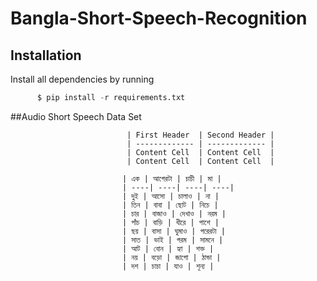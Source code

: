 # Bangla-Short-Speech-Recognition

## Installation
Install all dependencies by running
```python
      $ pip install -r requirements.txt
```

##Audio Short Speech Data Set

                              | First Header  | Second Header |
                              | ------------- | ------------- |
                              | Content Cell  | Content Cell  |
                              | Content Cell  | Content Cell  |

                             | এক |	আগেরটা | চাচী | মা |
                             | ----| ----| ----| ----|
                             | দুই | আসো | চালাও | না | 
                             | তিন | বাবা | ছোট | নিচে | 
                             | চার | বাজাও | দেখাও | নরম | 
                             | পাঁচ | বাড়ি | ধীরে | পাশে | 
                             | ছয় | বাসা | ঘুমাও | পরেরটা | 
                             | সাত | ভাই | গরম | সামনে | 
                             | আট | বোন | হ্যা | শক্ত | 
                             | নয় | বড়ো | জাগো | ঠান্ডা | 
                             | দশ | চাচা | যাও | শূন্য | 
